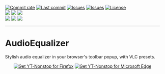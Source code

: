 [![Commit rate](https://img.shields.io/github/commit-activity/m/BPower0036/AudioEqualizer?label=Commits&color=succes)](https://github.com/BPower0036/AudioEqualizer/commits/)
[![Last commit](https://img.shields.io/github/last-commit/BPower0036/AudioEqualizer?label=Last%20commit&color=informational)](https://github.com/BPower0036/AudioEqualizer/commits/main)
[![Issues](https://img.shields.io/github/issues/BPower0036/AudioEqualizer?label=Issues&color=red)](https://github.com/BPower0036/AudioEqualizer/issues)
[![Issues](https://img.shields.io/github/issues-closed/BPower0036/AudioEqualizer?color=green&label=Issues)](https://github.com/BPower0036/AudioEqualizer/issues?q=is%3Aissue+is%3Aclosed)
[![License](https://img.shields.io/badge/License-GPLv3-blue.svg?label=License&color=lightgrey)](https://github.com/BPower0036/AudioEqualizer/blob/main/LICENSE) </br>
[![](https://img.shields.io/badge/dynamic/json?label=Edge&color=important&prefix=v&query=%24.version&url=https%3A%2F%2Fmicrosoftedge.microsoft.com%2Faddons%2Fgetproductdetailsbycrxid%2Foonighclbdamhbdhmoonekgpgdigiffc)](https://microsoftedge.microsoft.com/addons/detail/audio-equalizer/oonighclbdamhbdhmoonekgpgdigiffc)
[![](https://img.shields.io/badge/dynamic/json?label=Rating&color=yellow&suffix=/5&query=%24.averageRating&url=https%3A%2F%2Fmicrosoftedge.microsoft.com%2Faddons%2Fgetproductdetailsbycrxid%2Foonighclbdamhbdhmoonekgpgdigiffc)](https://microsoftedge.microsoft.com/addons/detail/audio-equalizer/oonighclbdamhbdhmoonekgpgdigiffc)
[![](https://img.shields.io/badge/dynamic/json?label=Users&color=blueviolet&query=%24.activeInstallCount&url=https%3A%2F%2Fmicrosoftedge.microsoft.com%2Faddons%2Fgetproductdetailsbycrxid%2Foonighclbdamhbdhmoonekgpgdigiffc)](https://microsoftedge.microsoft.com/addons/detail/audio-equalizer/oonighclbdamhbdhmoonekgpgdigiffc)</br>
[![](https://img.shields.io/amo/v/audio-equalizer77?label=FireFox&color=important)](https://addons.mozilla.org/en-US/firefox/addon/audio-equalizer77/)
[![](https://img.shields.io/amo/rating/audio-equalizer77?label=Rating&color=yellow)](https://addons.mozilla.org/en-US/firefox/addon/audio-equalizer77/)
[![](https://img.shields.io/amo/users/audio-equalizer77?label=Users&color=blueviolet)](https://addons.mozilla.org/en-US/firefox/addon/audio-equalizer77/)
***

# AudioEqualizer
Stylish audio equalizer in your browser's toolbar popup, with VLC presets.

<p align="center">
<a href="https://addons.mozilla.org/en-US/firefox/addon/audio-equalizer77/"><img src="https://user-images.githubusercontent.com/585534/107280546-7b9b2a00-6a26-11eb-8f9f-f95932f4bfec.png" alt="Get YT-Nonstop for Firefox"></a>
<a href="https://microsoftedge.microsoft.com/addons/detail/audio-equalizer/oonighclbdamhbdhmoonekgpgdigiffc"><img src="https://user-images.githubusercontent.com/585534/107280673-a5ece780-6a26-11eb-9cc7-9fa9f9f81180.png" alt="Get YT-Nonstop for Microsoft Edge"></a>
</p>

